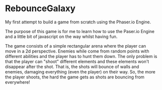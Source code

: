 # RebounceGalaxy

My first attempt to build a game from scratch using the Phaser.io Engine.

The purpose of this game is for me to learn how to use the Paser.io Engine and a little bit of javascript on the way whilst having fun.

The game consists of a simple rectangular arena where the player can move in a 2d perspective. Enemies while come from random points with different abilities and the player has to hunt them down. The only problem is that the player can "shoot" different elements and these elements won't disappear after the shot. That is, the shots will bounce of walls and enemies, damaging everything (even the player) on their way. So, the more the player shoots, the hard the game gets as shots are bouncing from everywhere!





